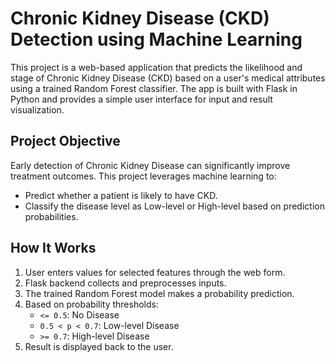 # Chronic Kidney Disease (CKD) Detection using Machine Learning

This project is a web-based application that predicts the likelihood and stage of Chronic Kidney Disease (CKD) based on a user's medical attributes using a trained Random Forest classifier. The app is built with Flask in Python and provides a simple user interface for input and result visualization.

## Project Objective

Early detection of Chronic Kidney Disease can significantly improve treatment outcomes. This project leverages machine learning to:
- Predict whether a patient is likely to have CKD.
- Classify the disease level as Low-level or High-level based on prediction probabilities.

## How It Works

1. User enters values for selected features through the web form.
2. Flask backend collects and preprocesses inputs.
3. The trained Random Forest model makes a probability prediction.
4. Based on probability thresholds:
   - `<= 0.5`: No Disease
   - `0.5 < p < 0.7`: Low-level Disease
   - `>= 0.7`: High-level Disease
5. Result is displayed back to the user.

